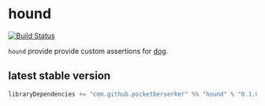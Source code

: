 # hound

[![Build Status](https://travis-ci.org/scala-kennel/hound.svg?branch=master)](https://travis-ci.org/scala-kennel/hound)

`hound` provide provide custom assertions for [dog](https://github.com/scala-kennel/dog).

## latest stable version

```scala
libraryDependencies += "com.github.pocketberserker" %% "hound" % "0.1.0" % "test"
```

